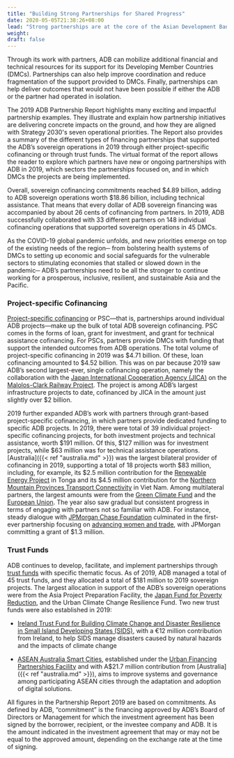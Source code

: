 ```yaml
---
title: "Building Strong Partnerships for Shared Progress"
date: 2020-05-05T21:38:26+08:00
lead: "Strong partnerships are at the core of the Asian Development Bank's (ADB) [Strategy 2030](https://www.adb.org/documents/strategy-2030-prosperous-inclusive-resilient-sustainable-asia-pacific) to achieve a prosperous, inclusive, resilient, and sustainable Asia and the Pacific."
weight: 
draft: false
---
```


Through its work with partners, ADB can mobilize additional financial and technical resources for its support for its Developing Member Countries (DMCs). Partnerships can also help improve coordination and reduce fragmentation of the support provided to DMCs. Finally, partnerships can help deliver outcomes that would not have been possible if either the ADB or the partner had operated in isolation. 

The 2019 ADB Partnership Report highlights many exciting and impactful partnership examples. They illustrate and explain how partnership initiatives are delivering concrete impacts on the ground, and how they are aligned with Strategy 2030's seven operational priorities. The Report also provides a summary of the different types of financing partnerships that supported the ADB’s sovereign operations in 2019 through either project-specific cofinancing or through trust funds. The virtual format of the report allows the reader to explore which partners have new or ongoing partnerships with ADB in 2019, which sectors the partnerships focused on, and in which DMCs the projects are being implemented. 

Overall, sovereign cofinancing commitments reached $4.89 billion, adding to ADB sovereign operations worth $18.86 billion, including technical assistance.  That means that every dollar of ADB sovereign financing was accompanied by about 26 cents of cofinancing from partners. In 2019, ADB successfully collaborated with 33 different partners on 148 individual cofinancing operations that supported sovereign operations in 45 DMCs.

As the COVID-19 global pandemic unfolds, and new priorities emerge on top of the existing needs of the region─ from bolstering  health systems of DMCs to setting up economic and social safeguards for the vulnerable sectors to stimulating economies that stalled or slowed down in the pandemic─ ADB’s partnerships need to be all the stronger to continue working for a prosperous, inclusive, resilient, and sustainable Asia and the Pacific.

### Project-specific Cofinancing

[Project-specific cofinancing](./modalities/project-specific-cofinancing/) or PSC—that is, partnerships around individual ADB projects—make up the bulk of total ADB sovereign cofinancing. PSC comes in the forms of loan, grant for investment, and grant for technical assistance cofinancing. For PSCs,  partners provide DMCs with funding that support the intended outcomes from ADB operations. The total volume of project-specific cofinancing in 2019 was $4.71 billion. Of these, loan cofinancing amounted to $4.52 billion. This was on par because 2019 saw ADB’s second largest-ever, single cofinancing operation, namely the collaboration with the [Japan International Cooperation Agency (JICA)](./modalities/partnership-framework-arrangements/#jica) on the [Malolos-Clark Railway Project](https://www.adb.org/projects/52083-001/main#project-pds). The project is among ADB’s largest infrastructure projects to date, cofinanced by JICA in the amount just slightly over $2 billion.  

2019 further expanded ADB’s work with partners through grant-based project-specific cofinancing, in which partners provide dedicated funding to specific ADB projects. In 2019, there were total of 39 individual project-specific cofinancing projects, for both investment projects and technical assistance, worth $191 million. Of this, $127 million was for investment projects, while $63 million was for technical assistance operations. [Australia]({{< ref "australia.md" >}}) was the largest bilateral provider of cofinancing in 2019, supporting a total of 18 projects worth $83 million, including, for example, its $2.5 million contribution for the [Renewable Energy Project](https://www.adb.org/projects/49450-012/main#project-pds) in Tonga and its $4.5 million contribution for the [Northern Mountain Provinces Transport Connectivity](https://www.adb.org/projects/50098-002/main#project-pds) in Viet Nam. Among multilateral partners, the largest amounts were from the [Green Climate Fund](./modalities/global-funds/#gcf) and the [European Union](./partners/multilateral/european-union/). The year also saw gradual but consistent progress in terms of engaging with partners not so familiar with ADB. For instance, steady dialogue with [JPMorgan Chase Foundation](./partners/others/jp-morgan-chase-foundation/) culminated in the first-ever partnership focusing on [advancing women and trade](https://www.adb.org/projects/52214-001/main#project-pds), with JPMorgan committing a grant of $1.3 million.  

### Trust Funds

ADB continues to develop, facilitate, and implement partnerships through [trust funds](./modalities/trust-funds/) with specific thematic focus. As of 2019, ADB managed a total of 45 trust funds, and they allocated a total of $181 million to 2019 sovereign projects. The largest allocation in support of the ADB’s sovereign operations were from the Asia Project Preparation Facility, the [Japan Fund for Poverty Reduction](./modalities/trust-funds/single-partner-trust-funds/#jfpr), and the Urban Climate Change Resilience Fund. Two new trust funds were also established in 2019:

* [Ireland Trust Fund for Building Climate Change and Disaster Resilience in Small Island Developing States (SIDS)](https://www.adb.org/site/funds/funds/ireland-trust-fund-climate-change-disaster-resilience-sids), with a €12 million contribution from Ireland, to help SIDS manage disasters caused by natural hazards and the impacts of climate change

* [ASEAN Australia Smart Cities](https://www.adb.org/site/funds/funds/asean-australia-smart-cities-fund), established under the [Urban Financing Partnerships Facility](./modalities/financing-partnership-facilities/urban-financing-partnership-facility/) and with A$21.7 million contribution from [Australia]({{< ref "australia.md" >}}), aims to improve systems and governance among participating ASEAN cities through the adaptation and adoption of digital solutions.

<p class="dr-note">
All figures in the Partnership Report 2019 are based on commitments. As defined by ADB, “commitment” is the financing approved by ADB’s Board of Directors or Management for which the investment agreement has been signed by the borrower, recipient, or the investee company and ADB. It is the amount indicated in the investment agreement that may or may not be equal to the approved amount, depending on the exchange rate at the time of signing.
</p>